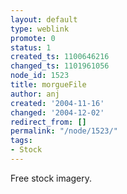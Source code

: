 ```yaml
---
layout: default
type: weblink
promote: 0
status: 1
created_ts: 1100646216
changed_ts: 1101961056
node_id: 1523
title: morgueFile
author: anj
created: '2004-11-16'
changed: '2004-12-02'
redirect_from: []
permalink: "/node/1523/"
tags:
- Stock
---
```

Free stock imagery.
